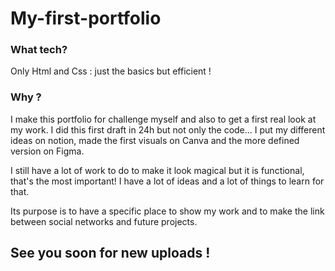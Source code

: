 # My-first-portfolio

### What tech?
Only Html and Css : just the basics but efficient !

### Why ?
I make this portfolio for challenge myself and also to get a first real look at my work.
I did this first draft in 24h but not only the code...
I put my different ideas on notion, made the first visuals on Canva and the more defined version on Figma.

I still have a lot of work to do to make it look magical but it is functional, that's the most important! I have a lot of ideas and a lot of things to learn for that. 

Its purpose is to have a specific place to show my work and to make the link between social networks and future projects.

## See you soon for new uploads !

